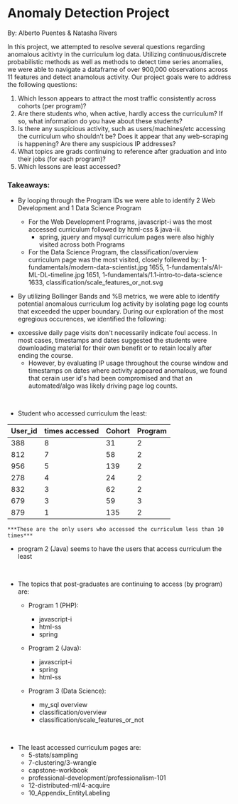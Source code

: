 # Anomaly Detection Project

By: Alberto Puentes & Natasha Rivers

In this project, we attempted to resolve several questions regarding anomalous acitivty in the curriculum log data.  Utilizing continuous/discrete probabilistic methods as well as methods to detect time series anomalies, we were able to navigate a dataframe of over 900,000 observations across 11 features and detect anamolous activity.   Our project goals were to address the following questions:

1. Which lesson appears to attract the most traffic consistently across cohorts (per program)?
2. Are there students who, when active, hardly access the curriculum? If so, what information do you have about these students?
3. Is there any suspicious activity, such as users/machines/etc accessing the curriculum who shouldn’t be? Does it appear that any web-scraping is happening? Are there any suspicious IP addresses?
4. What topics are grads continuing to reference after graduation and into their jobs (for each program)?
5. Which lessons are least accessed?


### Takeaways:

- By looping through the Program IDs we were able to identify 2 Web Development and 1 Data Science Program
    * For the Web Development Programs, javascript-i was the most accessed curriculum followed by html-css & java-iii.
        * spring, jquery and mysql curriculum pages were also highly visited across both Programs
    * For the Data Science Program, the classification/overview curriculum page was the most visited, closely follewed by: 1-fundamentals/modern-data-scientist.jpg 1655, 1-fundamentals/AI-ML-DL-timeline.jpg 1651, 1-fundamentals/1.1-intro-to-data-science 1633, classification/scale_features_or_not.svg

- By utilizing Bollinger Bands and %B metrics, we were able to identify potential anomalous curriculum log activity by isolating page log counts that exceeded the upper boundary.  During our exploration of the most egregious occurences, we identified the following:

* excessive daily page visits don't necessarily indicate foul access.  In most cases, timestamps and dates suggested the students were downloading material for their own benefit or to retain locally after ending the course.  
    * However, by evaluating IP usage throughout the course window and timestamps on dates where activity appeared anomalous, we found that cerain user id's had been compromised and that an automated/algo was likely driving page log counts.  


<br>

- Student who accessed curriculum  the least:

| User_id      |   times accessed    |   Cohort      |  Program |
|--------------|---------------------|---------------|----------|
| 388          | 8                   |  31           | 2        | 
| 812          | 7                   |  58           | 2        | 
| 956          | 5                   |  139          | 2        | 
| 278          | 4                   |  24           | 2        | 
| 832          | 3                   |  62           | 2        | 
| 679          | 3                   |  59           | 3        | 
| 879          | 1                   |  135          | 2        | 


    
    ***These are the only users who accessed the curriculum less than 10 times***

- program 2 (Java) seems to have the users that access curriculum the least

<br>

- The topics that post-graduates are continuing to access (by program) are:
    - Program 1 (PHP):
        - javascript-i
        - html-ss
        - spring

    - Program 2 (Java):
        - javascript-i
        - spring
        - html-ss

    - Program 3 (Data Science):
        - my_sql overview
        - classification/overview
        - classification/scale_features_or_not

<br>

- The least accessed curriculum pages are:
    - 5-stats/sampling
    - 7-clustering/3-wrangle
    - capstone-workbook
    - professional-development/professionalism-101
    - 12-distributed-ml/4-acquire
    - 10_Appendix_EntityLabeling